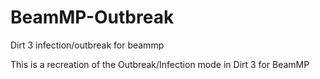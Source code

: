 # BeamMP-Outbreak
Dirt 3 infection/outbreak for beammp

This is a recreation of the Outbreak/Infection mode in Dirt 3 for BeamMP
